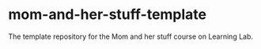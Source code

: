 # mom-and-her-stuff-template
The template repository for the Mom and her stuff course on Learning Lab.
